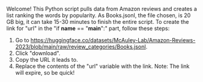 Welcome!
This Python script pulls data from Amazon reviews and creates a list ranking the words by popularity.
As Books.jsonl, the file chosen, is 20 GB big, it can take 15-30 minutes to finish the entire script.
To create the link for "url" in the "if __name__ == "__main__":" part, follow these steps:
1. Go to https://huggingface.co/datasets/McAuley-Lab/Amazon-Reviews-2023/blob/main/raw/review_categories/Books.jsonl.
2. Click "download".
3. Copy the URL it leads to.
4. Replace the contents of the "url" variable with the link.
   Note: The link will expire, so be quick!
